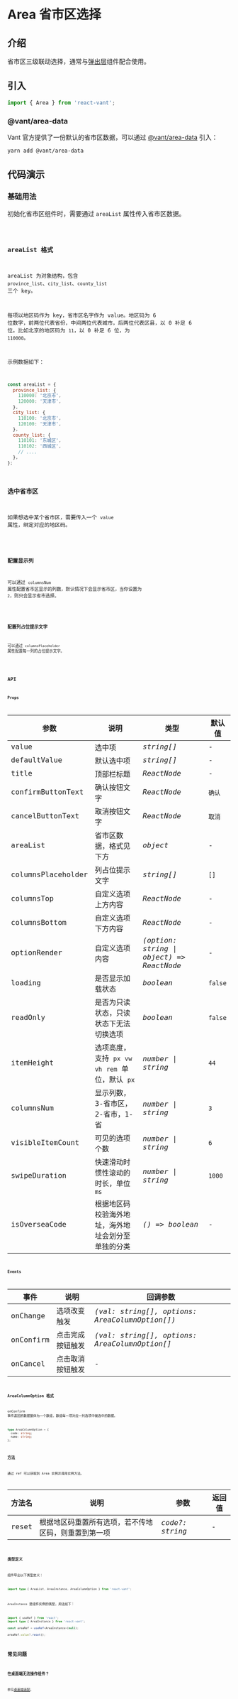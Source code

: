 # Area 省市区选择

## 介绍

省市区三级联动选择，通常与[弹出层](/components/popup)组件配合使用。

## 引入

```js
import { Area } from 'react-vant';
```

### @vant/area-data

Vant 官方提供了一份默认的省市区数据，可以通过 [@vant/area-data](https://github.com/youzan/vant/tree/dev/packages/vant-area-data) 引入：

```bash
yarn add @vant/area-data
```

## 代码演示

### 基础用法

初始化省市区组件时，需要通过 `areaList` 属性传入省市区数据。

<code title="基础用法" src="./demo/base.tsx" />

### areaList 格式

areaList 为对象结构，包含 `province_list`、`city_list`、`county_list` 三个 key。

每项以地区码作为 key，省市区名字作为 value。地区码为 6 位数字，前两位代表省份，中间两位代表城市，后两位代表区县，以 0 补足 6 位。比如北京的地区码为 `11`，以 0 补足 6 位，为 `110000`。

示例数据如下：

```js
const areaList = {
  province_list: {
    110000: '北京市',
    120000: '天津市',
  },
  city_list: {
    110100: '北京市',
    120100: '天津市',
  },
  county_list: {
    110101: '东城区',
    110102: '西城区',
    // ....
  },
};
```

### 选中省市区

如果想选中某个省市区，需要传入一个 `value` 属性，绑定对应的地区码。

<code title="选中省市区" src="./demo/choose.tsx" />

### 配置显示列

可以通过 `columnsNum` 属性配置省市区显示的列数，默认情况下会显示省市区，当你设置为 `2`，则只会显示省市选择。

<code title="配置显示列" src="./demo/column.tsx" />

### 配置列占位提示文字

可以通过 `columnsPlaceholder` 属性配置每一列的占位提示文字。

<code title="占位提示文字" src="./demo/placeholder.tsx" />

## API

### Props

| 参数 | 说明 | 类型 | 默认值 |
| --- | --- | --- | --- |
| value | 选中项 | _string[]_ | - |
| defaultValue | 默认选中项 | _string[]_ | - |
| title | 顶部栏标题 | _ReactNode_ | - |
| confirmButtonText | 确认按钮文字 | _ReactNode_ | `确认` |
| cancelButtonText | 取消按钮文字 | _ReactNode_ | `取消` |
| areaList | 省市区数据，格式见下方 | _object_ | - |
| columnsPlaceholder | 列占位提示文字 | _string[]_ | `[]` |
| columnsTop | 自定义选项上方内容 | _ReactNode_ | - |
| columnsBottom | 自定义选项下方内容 | _ReactNode_ | - |
| optionRender | 自定义选项内容 | _(option: string \| object) => ReactNode_ | - |
| loading | 是否显示加载状态 | _boolean_ | `false` |
| readOnly | 是否为只读状态，只读状态下无法切换选项 | _boolean_ | `false` |
| itemHeight | 选项高度，支持 `px` `vw` `vh` `rem` 单位，默认 `px` | _number \| string_ | `44` |
| columnsNum | 显示列数，3-省市区，2-省市，1-省 | _number \| string_ | `3` |
| visibleItemCount | 可见的选项个数 | _number \| string_ | `6` |
| swipeDuration | 快速滑动时惯性滚动的时长，单位 `ms` | _number \| string_ | `1000` |
| isOverseaCode | 根据地区码校验海外地址，海外地址会划分至单独的分类 | _() => boolean_ | - |

### Events

| 事件      | 说明             | 回调参数                                       |
| --------- | ---------------- | ---------------------------------------------- |
| onChange  | 选项改变触发     | _(val: string[], options: AreaColumnOption[])_ |
| onConfirm | 点击完成按钮触发 | _(val: string[], options: AreaColumnOption[]_  |
| onCancel  | 点击取消按钮触发 | -                                              |

### AreaColumnOption 格式

onConfirm 事件返回的数据整体为一个数组，数组每一项对应一列选项中被选中的数据。

```ts
type AreaColumnOption = {
  code: string;
  name: string;
};
```

### 方法

通过 ref 可以获取到 Area 实例并调用实例方法。

| 方法名 | 说明                                                 | 参数            | 返回值 |
| ------ | ---------------------------------------------------- | --------------- | ------ |
| reset  | 根据地区码重置所有选项，若不传地区码，则重置到第一项 | _code?: string_ | -      |

### 类型定义

组件导出以下类型定义：

```ts
import type { AreaList, AreaInstance, AreaColumnOption } from 'react-vant';
```

`AreaInstance` 是组件实例的类型，用法如下：

```ts
import { useRef } from 'react';
import type { AreaInstance } from 'react-vant';

const areaRef = useRef<AreaInstance>(null);

areaRef.value?.reset();
```

## 常见问题

### 在桌面端无法操作组件？

参见[桌面端适配](/guide/advanced-usage)。
